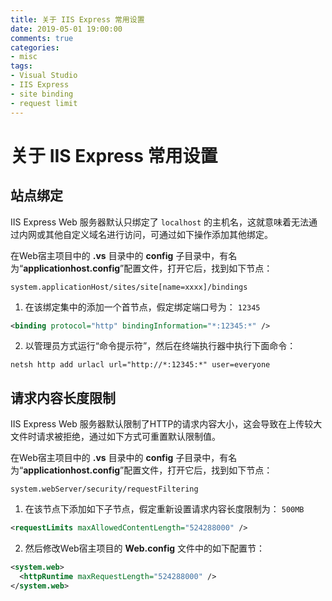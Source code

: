 ```yaml
---
title: 关于 IIS Express 常用设置
date: 2019-05-01 19:00:00
comments: true
categories:
- misc
tags:
- Visual Studio
- IIS Express
- site binding
- request limit
---
```


# 关于 IIS Express 常用设置

<a name="site-binding"></a>
## 站点绑定
IIS Express Web 服务器默认只绑定了 `localhost` 的主机名，这就意味着无法通过内网或其他自定义域名进行访问，可通过如下操作添加其他绑定。

在Web宿主项目中的 **.vs** 目录中的 **config** 子目录中，有名为“**applicationhost.config**”配置文件，打开它后，找到如下节点：

```
system.applicationHost/sites/site[name=xxxx]/bindings
```

1. 在该绑定集中的添加一个首节点，假定绑定端口号为： `12345`

```xml
<binding protocol="http" bindingInformation="*:12345:*" />
```

2. 以管理员方式运行“命令提示符”，然后在终端执行器中执行下面命令：

```shell
netsh http add urlacl url="http://*:12345:*" user=everyone
```


<a name="request-limit"></a>
## 请求内容长度限制
IIS Express Web 服务器默认限制了HTTP的请求内容大小，这会导致在上传较大文件时请求被拒绝，通过如下方式可重置默认限制值。

在Web宿主项目中的 **.vs** 目录中的 **config** 子目录中，有名为“**applicationhost.config**”配置文件，打开它后，找到如下节点：

```
system.webServer/security/requestFiltering
```

1. 在该节点下添加如下子节点，假定重新设置请求内容长度限制为： `500MB`

```xml
<requestLimits maxAllowedContentLength="524288000" />
```

2. 然后修改Web宿主项目的 **Web.config** 文件中的如下配置节：

```xml
<system.web>
  <httpRuntime maxRequestLength="524288000" />
</system.web>
```
